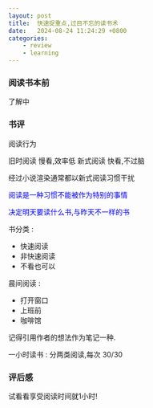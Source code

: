 ```yaml
---
layout: post
title:  快速捉重点,过目不忘的读书术
date:   2024-08-24 11:24:29 +0800
categories: 
    - review
    - learning
---
```


### 阅读书本前

了解中

### 书评

阅读行为

旧时阅读 慢看,效率低
新式阅读 快看,不过脑

经过小说渲染通常都以新式阅读习惯干扰

<p style='color: blue;'>阅读是一种习惯不能被作为特别的事情</p>

<p style='color: blue;'>决定明天要读什么书,与昨天不一样的书</p>

书分类 :
- 快速阅读
- 非快速阅读
- 不看也可以

晨间阅读 :
- 打开窗口 
- 上班前
- 咖啡馆

记得引用作者的想法作为笔记一种.

一小时读书 : 分两类阅读,每次 30/30

### 评后感

试看看享受阅读时间就1小时! 
